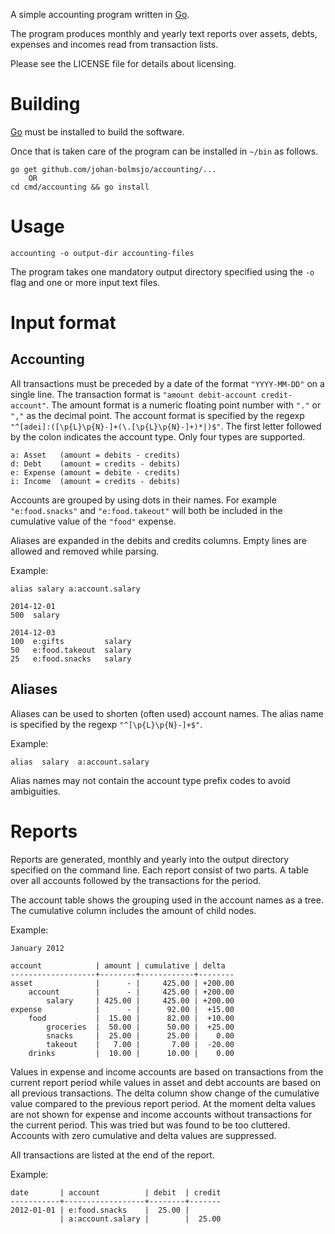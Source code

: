 A simple accounting program written in [Go](https://golang.org).

The program produces monthly and yearly text reports over assets, debts,
expenses and incomes read from transaction lists.

Please see the LICENSE file for details about licensing.

Building
========

[Go](https://golang.org) must be installed to build the software.

Once that is taken care of the program can be installed in `~/bin` as follows.

    go get github.com/johan-bolmsjo/accounting/...
        OR
	cd cmd/accounting && go install

Usage
=====

`accounting -o output-dir accounting-files`

The program takes one mandatory output directory specified using the `-o` flag and
one or more input text files.

Input format
============

Accounting
----------

All transactions must be preceded by a date of the format `"YYYY-MM-DD"` on a
single line. The transaction format is `"amount debit-account credit-account"`.
The amount format is a numeric floating point number with `"."` or `","` as the
decimal point. The account format is specified by the regexp
`"^[adei]:([\p{L}\p{N}-]+(\.[\p{L}\p{N}-]+)*|)$"`. The first letter followed by
the colon indicates the account type. Only four types are supported.

    a: Asset   (amount = debits - credits)
    d: Debt    (amount = credits - debits)
    e: Expense (amount = debite - credits)
    i: Income  (amount = credits - debits)

Accounts are grouped by using dots in their names. For example `"e:food.snacks"`
and `"e:food.takeout"` will both be included in the cumulative value of the
`"food"` expense.

Aliases are expanded in the debits and credits columns. Empty lines are allowed
and removed while parsing.

Example:

    alias salary a:account.salary

    2014-12-01
    500  salary

    2014-12-03
    100  e:gifts         salary
    50   e:food.takeout  salary
    25   e:food.snacks   salary

Aliases
-------

Aliases can be used to shorten (often used) account names. The alias name is
specified by the regexp `"^[\p{L}\p{N}-]+$"`.

Example:

    alias  salary  a:account.salary

Alias names may not contain the account type prefix codes to avoid ambiguities.

Reports
=======

Reports are generated, monthly and yearly into the output directory specified on
the command line. Each report consist of two parts. A table over all accounts
followed by the transactions for the period.

The account table shows the grouping used in the account names as a tree. The
cumulative column includes the amount of child nodes.

Example:

    January 2012

    account            | amount | cumulative | delta
    -------------------+--------+------------+--------
    asset              |      - |     425.00 | +200.00
        account        |      - |     425.00 | +200.00
            salary     | 425.00 |     425.00 | +200.00
    expense            |      - |      92.00 |  +15.00
        food           |  15.00 |      82.00 |  +10.00
            groceries  |  50.00 |      50.00 |  +25.00
            snacks     |  25.00 |      25.00 |    0.00
            takeout    |   7.00 |       7.00 |  -20.00
        drinks         |  10.00 |      10.00 |    0.00

Values in expense and income accounts are based on transactions from the current
report period while values in asset and debt accounts are based on all previous
transactions. The delta column show change of the cumulative value compared to
the previous report period. At the moment delta values are not shown for expense
and income accounts without transactions for the current period. This was tried
but was found to be too cluttered. Accounts with zero cumulative and delta
values are suppressed.

All transactions are listed at the end of the report.

Example:

    date       | account          | debit  | credit
    -----------+------------------+--------+-------
    2012-01-01 | e:food.snacks    |  25.00 |
               | a:account.salary |        |  25.00
